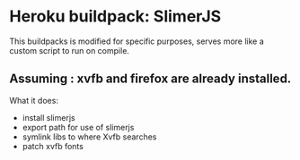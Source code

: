 Heroku buildpack: SlimerJS
=============================

This buildpacks is modified for specific purposes, serves more like a custom script to run on compile.

 Assuming : xvfb and firefox are already installed. 
 -------- 
 What it does: 
- install slimerjs
- export path for use of slimerjs
- symlink libs to where Xvfb searches
- patch xvfb fonts

